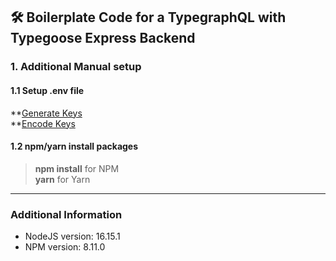 
## 🛠️ Boilerplate Code for a TypegraphQL with Typegoose Express Backend

### 1. Additional Manual setup

#### 1.1 Setup .env file

**[Generate Keys](https://travistidwell.com/jsencrypt/demo/)  
**[Encode Keys](https://www.base64decode.org/)

#### 1.2 npm/yarn install packages
> **npm install** for NPM  
>**yarn** for Yarn

---

### Additional Information

- NodeJS version: 16.15.1 
- NPM version: 8.11.0

